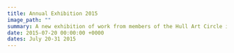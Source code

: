 ```yaml
---
title: Annual Exhibition 2015
image_path: ""
summary: A new exhibition of work from members of the Hull Art Circle in THE SPACE, Hull Central Library
date: 2015-07-20 00:00:00 +0000
dates: July 20-31 2015
---
```

